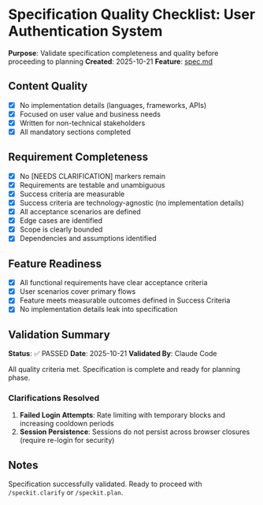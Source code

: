 # Specification Quality Checklist: User Authentication System

**Purpose**: Validate specification completeness and quality before proceeding to planning
**Created**: 2025-10-21
**Feature**: [spec.md](../spec.md)

## Content Quality

- [x] No implementation details (languages, frameworks, APIs)
- [x] Focused on user value and business needs
- [x] Written for non-technical stakeholders
- [x] All mandatory sections completed

## Requirement Completeness

- [x] No [NEEDS CLARIFICATION] markers remain
- [x] Requirements are testable and unambiguous
- [x] Success criteria are measurable
- [x] Success criteria are technology-agnostic (no implementation details)
- [x] All acceptance scenarios are defined
- [x] Edge cases are identified
- [x] Scope is clearly bounded
- [x] Dependencies and assumptions identified

## Feature Readiness

- [x] All functional requirements have clear acceptance criteria
- [x] User scenarios cover primary flows
- [x] Feature meets measurable outcomes defined in Success Criteria
- [x] No implementation details leak into specification

## Validation Summary

**Status**: ✅ PASSED
**Date**: 2025-10-21
**Validated By**: Claude Code

All quality criteria met. Specification is complete and ready for planning phase.

### Clarifications Resolved

1. **Failed Login Attempts**: Rate limiting with temporary blocks and increasing cooldown periods
2. **Session Persistence**: Sessions do not persist across browser closures (require re-login for security)

## Notes

Specification successfully validated. Ready to proceed with `/speckit.clarify` or `/speckit.plan`.
